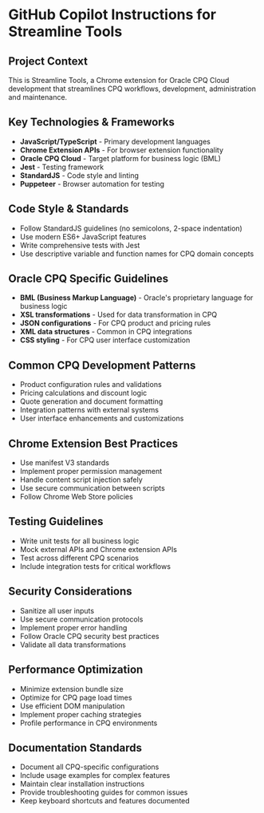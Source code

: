 # GitHub Copilot Instructions for Streamline Tools

## Project Context
This is Streamline Tools, a Chrome extension for Oracle CPQ Cloud development that streamlines CPQ workflows, development, administration and maintenance.

## Key Technologies & Frameworks
- **JavaScript/TypeScript** - Primary development languages
- **Chrome Extension APIs** - For browser extension functionality
- **Oracle CPQ Cloud** - Target platform for business logic (BML)
- **Jest** - Testing framework
- **StandardJS** - Code style and linting
- **Puppeteer** - Browser automation for testing

## Code Style & Standards
- Follow StandardJS guidelines (no semicolons, 2-space indentation)
- Use modern ES6+ JavaScript features
- Write comprehensive tests with Jest
- Use descriptive variable and function names for CPQ domain concepts

## Oracle CPQ Specific Guidelines
- **BML (Business Markup Language)** - Oracle's proprietary language for business logic
- **XSL transformations** - Used for data transformation in CPQ
- **JSON configurations** - For CPQ product and pricing rules
- **XML data structures** - Common in CPQ integrations
- **CSS styling** - For CPQ user interface customization

## Common CPQ Development Patterns
- Product configuration rules and validations
- Pricing calculations and discount logic
- Quote generation and document formatting
- Integration patterns with external systems
- User interface enhancements and customizations

## Chrome Extension Best Practices
- Use manifest V3 standards
- Implement proper permission management
- Handle content script injection safely
- Use secure communication between scripts
- Follow Chrome Web Store policies

## Testing Guidelines
- Write unit tests for all business logic
- Mock external APIs and Chrome extension APIs
- Test across different CPQ scenarios
- Include integration tests for critical workflows

## Security Considerations
- Sanitize all user inputs
- Use secure communication protocols
- Implement proper error handling
- Follow Oracle CPQ security best practices
- Validate all data transformations

## Performance Optimization
- Minimize extension bundle size
- Optimize for CPQ page load times
- Use efficient DOM manipulation
- Implement proper caching strategies
- Profile performance in CPQ environments

## Documentation Standards
- Document all CPQ-specific configurations
- Include usage examples for complex features
- Maintain clear installation instructions
- Provide troubleshooting guides for common issues
- Keep keyboard shortcuts and features documented